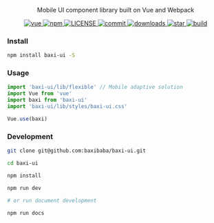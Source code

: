 <!-- baxi-ui -->

<!--<br/>-->

<p font-size="40px" align="center">Mobile UI component library built on Vue and Webpack</p>

<p align="center">
  <a href="https://github.com/vuejs/vue" rel="nofollow" target="_blank">
    <img src="https://img.shields.io/badge/vue-2.5.16-brightgreen.svg" alt="vue">
  </a>

  <a href="https://www.npmjs.com/package/baxi-ui" rel="nofollow" target="_blank">
    <img src="https://img.shields.io/npm/v/baxi-ui.svg?style=flat" alt="npm">
  </a>
    
  <a href="https://github.com/baxibaba/baxi-ui/blob/master/LICENSE" rel="nofollow" target="_blank">
    <img src="https://img.shields.io/npm/l/baxi-ui.svg" alt="LICENSE">
  </a>

  <a href="https://github.com/baxibaba/baxi-ui/commits/master" rel="nofollow" target="_blank">
    <img src="https://img.shields.io/github/last-commit/baxibaba/baxi-ui.svg?style=flat-square" alt="commit">
  </a>

  <a href="https://www.npmjs.com/package/baxi-ui" rel="nofollow" target="_blank">
    <img src="https://img.shields.io/npm/dt/baxi-ui.svg" alt="downloads">
  </a>

  <a href="https://github.com/baxibaba/baxi-ui/stargazers" rel="nofollow" target="_blank">
    <img src="https://img.shields.io/github/stars/baxibaba/baxi-ui.svg?style=social&label=Stars" alt="star">
  </a>

  <a href="https://travis-ci.org/baxibaba/baxi-ui" rel="nofollow" target="_blank">
    <img src="https://api.travis-ci.org/baxibaba/baxi-ui.svg?branch=master" alt="build">
  </a>
</p>

### Install

```bash
npm install baxi-ui -S
```

### Usage

```js
import 'baxi-ui/lib/flexible' // Mobile adaptive solution
import Vue from 'vue'
import baxi from 'baxi-ui'
import 'baxi-ui/lib/styles/baxi-ui.css'

Vue.use(baxi)
```

### Development

```bash
git clone git@github.com:baxibaba/baxi-ui.git

cd baxi-ui

npm install

npm run dev

# or run document development

npm run docs
```



